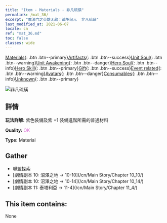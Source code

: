 ```yaml
---
title: "Item - Materials - 非凡硫磺"
permalink: /mat_36/
excerpt: "魔法门之英雄无敌：战争纪元  非凡硫磺"
last_modified_at: 2021-06-07
locale: cn
ref: "mat_36.md"
toc: false
classes: wide
---
```

 [Materials](/ItemsCN/){: .btn .btn--primary}[Artifacts](/ItemsCN/Artifacts/){: .btn .btn--success}[Unit Soul](/ItemsCN/UnitSoul/){: .btn .btn--warning}[Unit Awakening](/ItemsCN/UnitAwakening/){: .btn .btn--danger}[Hero Soul](/ItemsCN/HeroSoul/){: .btn .btn--info}[Hero Skill](/ItemsCN/HeroSkill/){: .btn .btn--primary}[Gift](/ItemsCN/Gift/){: .btn .btn--success}[Event related](/ItemsCN/Events/){: .btn .btn--warning}[Avatars](/ItemsCN/Avatars/){: .btn .btn--danger}[Consumables](/ItemsCN/Consumables/){: .btn .btn--info}[Unknown](/ItemsCN/Unknown/){: .btn .btn--primary}

 ![非凡硫磺](/images/t/i_cailiao_liuhuang2.png)

## 詳情
 **玩法詳解:** 紫色裝備及紫 +1 裝備進階所需的普通材料

 **Quality:** <span style="color: #DA70D6">OK</span>

 **Type:** Material

## Gather

*    聯盟探索 
*    [劇情副本 10: 沼澤之地 -> 10-10](/cn/Main Story/Chapter 10_10/) 
*    [劇情副本 10: 沼澤之地 -> 10-14](/cn/Main Story/Chapter 10_14/) 
*    [劇情副本 11: 泰塔利亞 -> 11-4](/cn/Main Story/Chapter 11_4/) 

## This item contains:

  None

